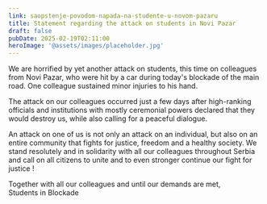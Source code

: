 ```yaml
---
link: saopstenje-povodom-napada-na-studente-u-novom-pazaru
title: Statement regarding the attack on students in Novi Pazar
draft: false
pubDate: 2025-02-19T02:11:00
heroImage: '@assets/images/placeholder.jpg'
---
```

We are horrified by yet another attack on students, this time on colleagues from Novi Pazar, who were hit by a car during today's blockade of the main road. One colleague sustained minor injuries to his hand.

The attack on our colleagues occurred just a few days after high-ranking officials and institutions with mostly ceremonial powers declared that they would destroy us, while also calling for a peaceful dialogue.

An attack on one of us is not only an attack on an individual, but also on an entire community that fights for justice, freedom and a healthy society. We stand resolutely and in solidarity with all our colleagues throughout Serbia and call on all citizens to unite and to even stronger continue our fight for justice !

Together with all our colleagues and until our demands are met,  
Students in Blockade
